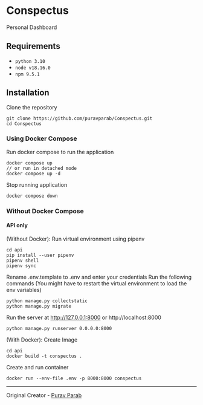 # Conspectus
Personal Dashboard


## Requirements
- `python 3.10`
- `node v18.16.0`
- `npm 9.5.1`

## Installation
Clone the repository
```
git clone https://github.com/puravparab/Conspectus.git
cd Conspectus
```

### Using Docker Compose
Run docker compose to run the application
```
docker compose up
// or run in detached mode
docker compose up -d
```
Stop running application
```
docker compose down
```

### Without Docker Compose
#### API only
(Without Docker):
Run virtual environment using pipenv
```
cd api
pip install --user pipenv
pipenv shell
pipenv sync
```
Rename .env.template to .env and enter your credentials
Run the following commands
(You might have to restart the virtual environment to load the env variables)
```
python manage.py collectstatic
python manage.py migrate
```
Run the server at http://127.0.0.1:8000 or http://localhost:8000
```
python manage.py runserver 0.0.0.0:8000
```

(With Docker):
Create Image
```
cd api
docker build -t conspectus .
```
Create and run container
```
docker run --env-file .env -p 8000:8000 conspectus
```

---

Original Creator - [Purav Parab](https://github.com/puravparab)